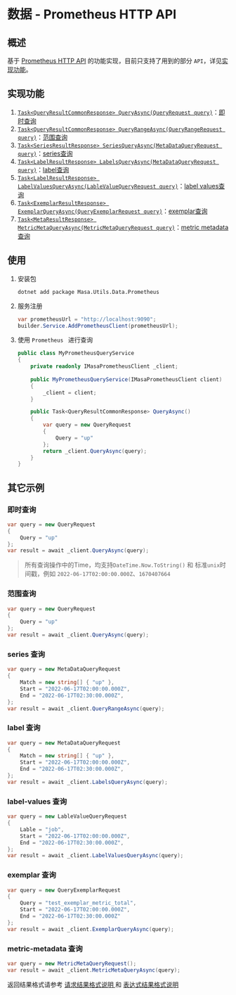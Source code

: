 # 数据 - Prometheus HTTP API

## 概述

基于  [Prometheus HTTP API](https://prometheus.io/docs/prometheus/latest/querying/api/)  的功能实现，目前只支持了用到的部分  `API`，详见[实现功能](#实现功能)。

## 实现功能

1. [`Task<QueryResultCommonResponse> QueryAsync(QueryRequest query)`](#即时查询)：[即时查询](https://prometheus.io/docs/prometheus/latest/querying/api/#instant-queries)
2. [`Task<QueryResultCommonResponse> QueryRangeAsync(QueryRangeRequest query)`](#范围查询)：[范围查询](https://prometheus.io/docs/prometheus/latest/querying/api/#range-queries)
3. [`Task<SeriesResultResponse> SeriesQueryAsync(MetaDataQueryRequest query)`](#series查询)：[series查询](https://prometheus.io/docs/prometheus/latest/querying/api/#querying-metadata)
4. [`Task<LabelResultResponse> LabelsQueryAsync(MetaDataQueryRequest query)`](#label查询)：[label查询](https://prometheus.io/docs/prometheus/latest/querying/api/#getting-label-names)
5. [`Task<LabelResultResponse> LabelValuesQueryAsync(LableValueQueryRequest query)`](#label-values查询)：[label values查询](https://prometheus.io/docs/prometheus/latest/querying/api/#querying-label-values)
6. [`Task<ExemplarResultResponse> ExemplarQueryAsync(QueryExemplarRequest query)`](#exemplar查询)：[exemplar查询](https://prometheus.io/docs/prometheus/latest/querying/api/#querying-exemplars)
7. [`Task<MetaResultResponse> MetricMetaQueryAsync(MetricMetaQueryRequest query)`](#metric-metadata查询)：[metric metadata查询](https://prometheus.io/docs/prometheus/latest/querying/api/#querying-target-metadata)

## 使用

1. 安装包

   ```shell 终端
   dotnet add package Masa.Utils.Data.Prometheus
   ```

2. 服务注册

   ```csharp l:2
   var prometheusUrl = "http://localhost:9090";
   builder.Service.AddPrometheusClient(prometheusUrl);
   ```

3. 使用 `Prometheus ` 进行查询

   ```csharp l:5,16
   public class MyPrometheusQueryService
   {
       private readonly IMasaPrometheusClient _client;
      
       public MyPrometheusQueryService(IMasaPrometheusClient client)
       {
           _client = client;
       }
   
       public Task<QueryResultCommonResponse> QueryAsync()
       {
           var query = new QueryRequest
           {
               Query = "up"
           };
           return _client.QueryAsync(query);
       }
   }
   ```

## 其它示例

### 即时查询

```csharp l:4
var query = new QueryRequest
{
    Query = "up"
};
var result = await _client.QueryAsync(query);
```

> 所有查询操作中的Time，均支持`DateTime.Now.ToString()` 和 标准`unix`时间戳，例如 `2022-06-17T02:00:00.000Z`、`1670407664`

### 范围查询

```csharp l:4
var query = new QueryRequest
{
    Query = "up"
};
var result = await _client.QueryAsync(query);
```

### series 查询

```csharp l:7
var query = new MetaDataQueryRequest
{
    Match = new string[] { "up" },
    Start = "2022-06-17T02:00:00.000Z",
    End = "2022-06-17T02:30:00.000Z",
};
var result = await _client.QueryRangeAsync(query);
```

### label 查询

```csharp l:7
var query = new MetaDataQueryRequest
{
    Match = new string[] { "up" },
    Start = "2022-06-17T02:00:00.000Z",
    End = "2022-06-17T02:30:00.000Z",
};
var result = await _client.LabelsQueryAsync(query);
```

### label-values 查询

```csharp l:7
var query = new LableValueQueryRequest
{
    Lable = "job",
    Start = "2022-06-17T02:00:00.000Z",
    End = "2022-06-17T02:30:00.000Z",
};
var result = await _client.LabelValuesQueryAsync(query);
```

### exemplar 查询

```csharp l:7
var query = new QueryExemplarRequest
{
    Query = "test_exemplar_metric_total",
    Start = "2022-06-17T02:00:00.000Z",
    End = "2022-06-17T02:30:00.000Z"
};
var result = await _client.ExemplarQueryAsync(query);
```

### metric-metadata 查询

```csharp l:2
var query = new MetricMetaQueryRequest();
var result = await _client.MetricMetaQueryAsync(query);
```

返回结果格式请参考 [请求结果格式说明 ](https://prometheus.io/docs/prometheus/latest/querying/api/#format-overview)和 [表达式结果格式说明](https://prometheus.io/docs/prometheus/latest/querying/api/#expression-query-result-formats)